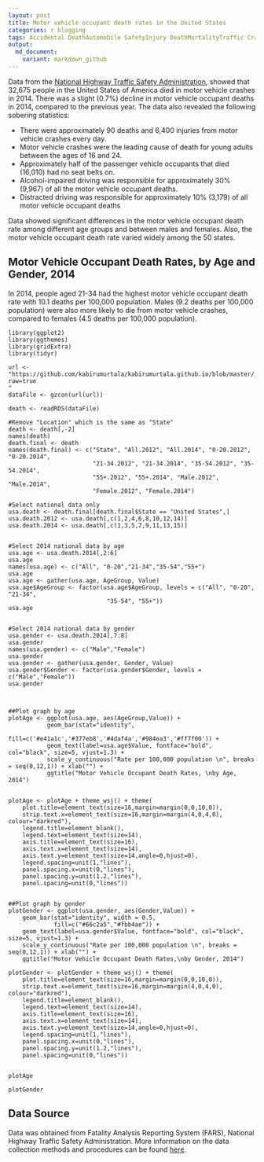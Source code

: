 ```yaml
---
layout: post
title: Motor vehicle occupant death rates in the United States
categories: r blogging
tags: Accidental DeathAutomobile SafetyInjury DeathMortalityTraffic CrashTraffic DeathsTraffic Fatalities
output: 
  md_document:
    variant: markdown_github
---
```


Data from the [National Highway Traffic Safety Administration](https://www.nhtsa.gov/), showed that 32,675 people in the 
United States of America died in motor vehicle crashes in 2014. There was a slight (0.7%) decline in motor 
vehicle occupant deaths in 2014, compared to the previous year. The data also revealed the following sobering statistics:
* There were approximately 90 deaths and 6,400 injuries from motor vehicle crashes every day.
* Motor vehicle crashes were the leading cause of death for young adults between the ages of 16 and 24.
* Approximately half of the passenger vehicle occupants that died (16,010) had no seat belts on.
* Alcohol-impaired driving was responsible for approximately 30% (9,967) of all the motor vehicle occupant deaths.
* Distracted driving was responsible for approximately 10% (3,179) of all motor vehicle occupant deaths

Data showed significant differences in the motor vehicle occupant death rate among different age groups and between 
males and females. Also, the motor vehicle occupant death rate varied widely among the 50 states.

## Motor Vehicle Occupant Death Rates, by Age and Gender, 2014
In 2014, people aged 21-34 had the highest motor vehicle occupant death rate with 10.1 deaths per 100,000 population. 
Males (9.2 deaths per 100,000 population) were also more likely to die from motor vehicle crashes, compared to 
females (4.5 deaths per 100,000 population).

```{r, include = FALSE, warning = FALSE, message = FALSE} 
library(ggplot2)
library(ggthemes)
library(gridExtra)
library(tidyr)

url <- "https://github.com/kabirumurtala/kabirumurtala.github.io/blob/master/_posts/data/mva.rds?raw=true
"
dataFile <- gzcon(url(url))

death <- readRDS(dataFile)

#Remove "Location" which is the same as "State"
death <- death[,-2]
names(death)
death.final <- death
names(death.final) <- c("State", "All.2012", "All.2014", "0-20.2012", "0-20.2014",
                        "21-34.2012", "21-34.2014", "35-54.2012", "35-54.2014",
                        "55+.2012", "55+.2014", "Male.2012", "Male.2014",
                        "Female.2012", "Female.2014")

#Select national data only
usa.death <- death.final[death.final$State == "United States",]
usa.death.2012 <- usa.death[,c(1,2,4,6,8,10,12,14)]
usa.death.2014 <- usa.death[,c(1,3,5,7,9,11,13,15)]


#Select 2014 national data by age
usa.age <- usa.death.2014[,2:6]
usa.age
names(usa.age) <- c("All", "0-20","21-34","35-54","55+")
usa.age
usa.age <- gather(usa.age, AgeGroup, Value)
usa.age$AgeGroup <- factor(usa.age$AgeGroup, levels = c("All", "0-20", "21-34",
                            "35-54", "55+"))
usa.age


#Select 2014 national data by gender
usa.gender <- usa.death.2014[,7:8]
usa.gender
names(usa.gender) <- c("Male","Female")
usa.gender
usa.gender <- gather(usa.gender, Gender, Value)
usa.gender$Gender <- factor(usa.gender$Gender, levels = c("Male","Female"))
usa.gender



##Plot graph by age
plotAge <- ggplot(usa.age, aes(AgeGroup,Value)) + 
           geom_bar(stat="identity", 
                fill=c('#e41a1c','#377eb8','#4daf4a','#984ea3','#ff7f00')) +
           geom_text(label=usa.age$Value, fontface="bold", col="black", size=5, vjust=1.3) +
           scale_y_continuous("Rate per 100,000 population \n", breaks = seq(0,12,1)) + xlab("") +
           ggtitle("Motor Vehicle Occupant Death Rates, \nby Age, 2014")


plotAge <- plotAge + theme_wsj() + theme(
    plot.title=element_text(size=16,margin=margin(0,0,10,0)),
    strip.text.x=element_text(size=16,margin=margin(4,0,4,0), colour="darkred"),    
    legend.title=element_blank(),
    legend.text=element_text(size=14),
    axis.title=element_text(size=16),
    axis.text.x=element_text(size=14),
    axis.text.y=element_text(size=14,angle=0,hjust=0),
    legend.spacing=unit(1,"lines"),
    panel.spacing.x=unit(0,"lines"),
    panel.spacing.y=unit(1.2,"lines"),
    panel.spacing=unit(0,"lines"))


##Plot graph by gender
plotGender <- ggplot(usa.gender, aes(Gender,Value)) + 
    geom_bar(stat="identity", width = 0.5,
             fill=c("#66c2a5","#fbb4ae")) +
    geom_text(label=usa.gender$Value, fontface="bold", col="black", size=5, vjust=1.3) +
    scale_y_continuous("Rate per 100,000 population \n", breaks = seq(0,12,1)) + xlab("") +
    ggtitle("Motor Vehicle Occupant Death Rates,\nby Gender, 2014")

plotGender <- plotGender + theme_wsj() + theme(
    plot.title=element_text(size=16,margin=margin(0,0,10,0)),
    strip.text.x=element_text(size=16,margin=margin(4,0,4,0), colour="darkred"),    
    legend.title=element_blank(),
    legend.text=element_text(size=14),
    axis.title=element_text(size=16),
    axis.text.x=element_text(size=14),
    axis.text.y=element_text(size=14,angle=0,hjust=0),
    legend.spacing=unit(1,"lines"),
    panel.spacing.x=unit(0,"lines"),
    panel.spacing.y=unit(1.2,"lines"),
    panel.spacing=unit(0,"lines"))


```


```{r, echo=FALSE}
plotAge
```


```{r, echo=FALSE}
plotGender
```

## Data Source
Data was obtained from Fatality Analysis Reporting System (FARS), National Highway Traffic Safety Administration. More information on the data collection methods and procedures can be found [here](https://www.nhtsa.gov/research-data).


